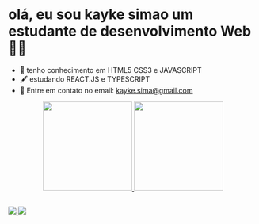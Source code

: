 # olá, eu sou kayke simao um estudante de desenvolvimento Web🐱‍💻


- 🌱 tenho conhecimento em HTML5 CSS3 e JAVASCRIPT
- 🖋 estudando REACT.JS e TYPESCRIPT
- 💬 Entre em contato no email: kayke.sima@gmail.com

<div align = "center">
  <a href="https://github.com/kaykeS8">
  <img height = "180em" src = "https://github-readme-stats.vercel.app/api?username=kaykeS8&show_icons=true&theme=dark&include_all_commits=true&count_private=true" />
  <img height = "180em" src = "https://github-readme-stats.vercel.app/api/top-langs/?username=kaykeS8&layout=compact&langs_count=7&theme=dark" />
</div>
  
  ##
  
  <div> 
  <a href="https://instagram.com/kaykesimao" target="_blank"> <img src = "https://img.shields.io/badge/-Instagram-%23E4405F?style=for-the- emblema & logo = instagram & logoColor = white "target =" _ blank "> </a>
  <a href = "mailto:kayke.simao@gmail.com"> <img src = "https://img.shields.io/badge/-Gmail-%23333?style=for-the-badge&logo=gmail&logoColor=white" target = "_ blank"> </a>
 
</div>
